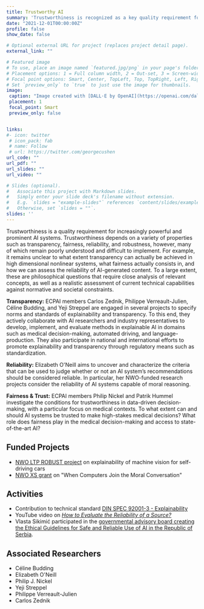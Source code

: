 ```yaml
---
title: Trustworthy AI
summary: 'Trustworthiness is recognized as a key quality requirement for AI systems as they become increasingly powerful and prevalent. However, trustworthiness depends on properties such as transparency, fairness, reliability, and robustness--many of which remain poorly understood and difficult to implement. [(read more)](/project/trustworthy-ai)'
date: "2021-12-01T00:00:00Z"
profile: false
show_date: false

# Optional external URL for project (replaces project detail page).
external_link: ""

# Featured image
# To use, place an image named `featured.jpg/png` in your page's folder.
# Placement options: 1 = Full column width, 2 = Out-set, 3 = Screen-width
# Focal point options: Smart, Center, TopLeft, Top, TopRight, Left, Right, BottomLeft, Bottom, BottomRight
# Set `preview_only` to `true` to just use the image for thumbnails.
image:
 caption: "Image created with [DALL·E by OpenAI](https://openai.com/dall-e-3)"
 placement: 1
 focal_point: Smart
 preview_only: false


links:
#- icon: twitter
 # icon_pack: fab
 # name: Follow
 # url: https://twitter.com/georgecushen
url_code: ""
url_pdf: ""
url_slides: ""
url_video: ""

# Slides (optional).
#   Associate this project with Markdown slides.
#   Simply enter your slide deck's filename without extension.
#   E.g. `slides = "example-slides"` references `content/slides/example-slides.md`.
#   Otherwise, set `slides = ""`.
slides: ''
---
```


Trustworthiness is a quality requirement for increasingly powerful and prominent AI systems. Trustworthiness depends on a variety of properties such as transparency, fairness, reliability, and robustness, however, many of which remain poorly understood and difficult to implement. For example, it remains unclear to what extent transparency can actually be achieved in high dimensional nonlinear systems, what fairness actually consists in, and how we can assess the reliability of AI-generated content. To a large extent, these are philosophical questions that require close analysis of relevant concepts, as well as a realistic assessment of current technical capabilities against normative and societal constraints.

**Transparency:** ECPAI members Carlos Zednik, Philippe Verreault-Julien, Céline Budding, and Yeji Streppel are engaged in several projects to specify norms and standards of explainability and transparency. To this end, they actively collaborate with AI researchers and       industry representatives to develop, implement, and evaluate methods in explainable AI in domains such as medical decision-making, automated driving, and language-production. They also participate in national and international efforts to promote explainability and transparency through regulatory means such as standardization.

**Reliability:** Elizabeth O'Neill aims to uncover and characterize the criteria that can be used to judge whether or not an AI system’s recommendations should be considered reliable. In particular, her NWO-funded research projects consider the reliability of AI systems capable of moral reasoning.

**Fairness & Trust:** ECPAI members Philip Nickel and Patrik Hummel investigate the conditions for trustworthiness in data-driven decision-making, with a particular focus on medical contexts. To what extent can and should AI systems be trusted to make high-stakes medical decisions? What role does fairness play in the medical decision-making and access to state-of-the-art AI?


## Funded Projects

- [NWO LTP ROBUST project](https://www.tue.nl/en/storage/biomedische-technologie/de-faculteit/news-and-events/news-overview/05-01-2023-robust-ai-program-receives-additional-eur25-million-in-funding-from-dutch-research-council) on explainability of machine vision for self-driving cars
- [NWO XS grant](https://www.tue.nl/en/news-and-events/news-overview/03-05-2023-xs-grant-for-elizabeth-oneill) on "When Computers Join the Moral Conversation"


## Activities

- Contribution to technical standard [DIN SPEC 92001-3 - Explainability](https://www.beuth.de/en/technical-rule/din-spec-92001-3/369799101)
- YouTube video on [*How to Evaluate the Reliability of a Source?*](https://www.youtube.com/watch?v=Ts8F4V0yI-M)
- Vlasta Sikimić participated in the [governmental advisory board creating the Ethical Guidelines for Safe and Reliable Use of AI in the Republic of Serbia](https://www.ai.gov.rs/vest/en/423/adopted-ethical-guidelines-for-safe-and-reliable-use-of-ai.php). 


## Associated Researchers

- Céline Budding
- Elizabeth O'Neill
- Philip J. Nickel
- Yeji Streppel
- Philippe Verreault-Julien
- Carlos Zednik
